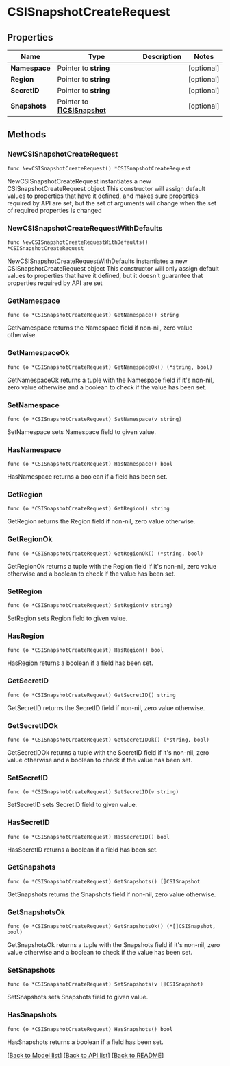 # CSISnapshotCreateRequest

## Properties

Name | Type | Description | Notes
------------ | ------------- | ------------- | -------------
**Namespace** | Pointer to **string** |  | [optional] 
**Region** | Pointer to **string** |  | [optional] 
**SecretID** | Pointer to **string** |  | [optional] 
**Snapshots** | Pointer to [**[]CSISnapshot**](CSISnapshot.md) |  | [optional] 

## Methods

### NewCSISnapshotCreateRequest

`func NewCSISnapshotCreateRequest() *CSISnapshotCreateRequest`

NewCSISnapshotCreateRequest instantiates a new CSISnapshotCreateRequest object
This constructor will assign default values to properties that have it defined,
and makes sure properties required by API are set, but the set of arguments
will change when the set of required properties is changed

### NewCSISnapshotCreateRequestWithDefaults

`func NewCSISnapshotCreateRequestWithDefaults() *CSISnapshotCreateRequest`

NewCSISnapshotCreateRequestWithDefaults instantiates a new CSISnapshotCreateRequest object
This constructor will only assign default values to properties that have it defined,
but it doesn't guarantee that properties required by API are set

### GetNamespace

`func (o *CSISnapshotCreateRequest) GetNamespace() string`

GetNamespace returns the Namespace field if non-nil, zero value otherwise.

### GetNamespaceOk

`func (o *CSISnapshotCreateRequest) GetNamespaceOk() (*string, bool)`

GetNamespaceOk returns a tuple with the Namespace field if it's non-nil, zero value otherwise
and a boolean to check if the value has been set.

### SetNamespace

`func (o *CSISnapshotCreateRequest) SetNamespace(v string)`

SetNamespace sets Namespace field to given value.

### HasNamespace

`func (o *CSISnapshotCreateRequest) HasNamespace() bool`

HasNamespace returns a boolean if a field has been set.

### GetRegion

`func (o *CSISnapshotCreateRequest) GetRegion() string`

GetRegion returns the Region field if non-nil, zero value otherwise.

### GetRegionOk

`func (o *CSISnapshotCreateRequest) GetRegionOk() (*string, bool)`

GetRegionOk returns a tuple with the Region field if it's non-nil, zero value otherwise
and a boolean to check if the value has been set.

### SetRegion

`func (o *CSISnapshotCreateRequest) SetRegion(v string)`

SetRegion sets Region field to given value.

### HasRegion

`func (o *CSISnapshotCreateRequest) HasRegion() bool`

HasRegion returns a boolean if a field has been set.

### GetSecretID

`func (o *CSISnapshotCreateRequest) GetSecretID() string`

GetSecretID returns the SecretID field if non-nil, zero value otherwise.

### GetSecretIDOk

`func (o *CSISnapshotCreateRequest) GetSecretIDOk() (*string, bool)`

GetSecretIDOk returns a tuple with the SecretID field if it's non-nil, zero value otherwise
and a boolean to check if the value has been set.

### SetSecretID

`func (o *CSISnapshotCreateRequest) SetSecretID(v string)`

SetSecretID sets SecretID field to given value.

### HasSecretID

`func (o *CSISnapshotCreateRequest) HasSecretID() bool`

HasSecretID returns a boolean if a field has been set.

### GetSnapshots

`func (o *CSISnapshotCreateRequest) GetSnapshots() []CSISnapshot`

GetSnapshots returns the Snapshots field if non-nil, zero value otherwise.

### GetSnapshotsOk

`func (o *CSISnapshotCreateRequest) GetSnapshotsOk() (*[]CSISnapshot, bool)`

GetSnapshotsOk returns a tuple with the Snapshots field if it's non-nil, zero value otherwise
and a boolean to check if the value has been set.

### SetSnapshots

`func (o *CSISnapshotCreateRequest) SetSnapshots(v []CSISnapshot)`

SetSnapshots sets Snapshots field to given value.

### HasSnapshots

`func (o *CSISnapshotCreateRequest) HasSnapshots() bool`

HasSnapshots returns a boolean if a field has been set.


[[Back to Model list]](../README.md#documentation-for-models) [[Back to API list]](../README.md#documentation-for-api-endpoints) [[Back to README]](../README.md)


